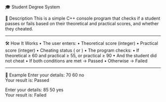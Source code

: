 🎓 Student Degree System

📌 Description
This is a simple C++ console program that checks if a student passes or fails based on their theoretical and practical scores, and whether they cheated.
_________________________________________________________________________
🛠 How It Works
• 	The user enters:
• 	Theoretical score (integer)
• 	Practical score (integer)
• 	Cheating status ( or )
• 	The program checks:
• 	If theoretical ≥ 60 and practical ≥ 55, or practical ≥ 90
• 	And the student did not cheat
• 	If both conditions are met → Passed
• 	Otherwise → Failed
__________________________________________________________________________
🧪 Example
Enter your details: 70 60 no  
Your result is: Passed

Enter your details: 85 50 yes  
Your result is: Failed
